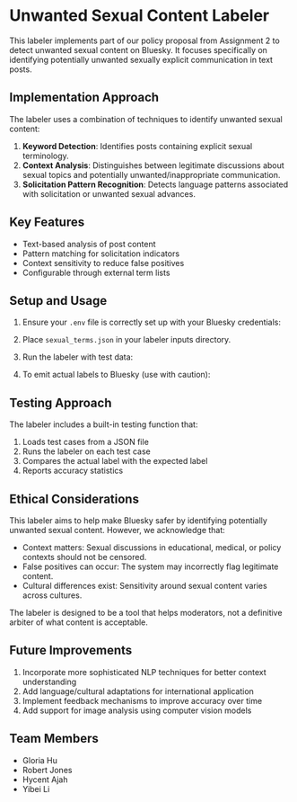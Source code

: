 # Unwanted Sexual Content Labeler

This labeler implements part of our policy proposal from Assignment 2 to detect unwanted sexual content on Bluesky. It focuses specifically on identifying potentially unwanted sexually explicit communication in text posts.

## Implementation Approach

The labeler uses a combination of techniques to identify unwanted sexual content:

1. **Keyword Detection**: Identifies posts containing explicit sexual terminology.
2. **Context Analysis**: Distinguishes between legitimate discussions about sexual topics and potentially unwanted/inappropriate communication.
3. **Solicitation Pattern Recognition**: Detects language patterns associated with solicitation or unwanted sexual advances.

## Key Features

- Text-based analysis of post content
- Pattern matching for solicitation indicators
- Context sensitivity to reduce false positives
- Configurable through external term lists

## Setup and Usage

1. Ensure your `.env` file is correctly set up with your Bluesky credentials:

2. Place `sexual_terms.json` in your labeler inputs directory.

3. Run the labeler with test data:

4. To emit actual labels to Bluesky (use with caution):

## Testing Approach

The labeler includes a built-in testing function that:

1. Loads test cases from a JSON file
2. Runs the labeler on each test case
3. Compares the actual label with the expected label
4. Reports accuracy statistics

## Ethical Considerations

This labeler aims to help make Bluesky safer by identifying potentially unwanted sexual content. However, we acknowledge that:

- Context matters: Sexual discussions in educational, medical, or policy contexts should not be censored.
- False positives can occur: The system may incorrectly flag legitimate content.
- Cultural differences exist: Sensitivity around sexual content varies across cultures.

The labeler is designed to be a tool that helps moderators, not a definitive arbiter of what content is acceptable.

## Future Improvements

1. Incorporate more sophisticated NLP techniques for better context understanding
2. Add language/cultural adaptations for international application
3. Implement feedback mechanisms to improve accuracy over time
4. Add support for image analysis using computer vision models

## Team Members

- Gloria Hu
- Robert Jones
- Hycent Ajah
- Yibei Li